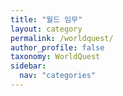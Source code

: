 ```yaml
---
title: "월드 임무"
layout: category
permalink: /worldquest/
author_profile: false
taxonomy: WorldQuest
sidebar:
  nav: "categories"
---
```

